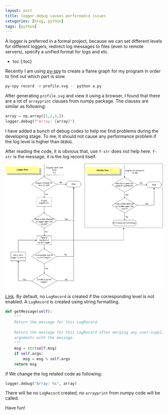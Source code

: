 ```yaml
---
layout: post
title: logger.debug causes performance issues
categories: [blog, python]
tags: [python]
---
```


A logger is preferred in a formal project, because we can set different levels
for different loggers, redirect log messages to files (even to remote servers), specify
a unified format for logs and etc.

+ toc
{:toc}

Recently I am using [py-spy](https://github.com/benfred/py-spy) to create a flame
graph for my program in order to find out which part is slow.

```bash
py-spy record -o profile.svg -- python a.py
```

After generating `profile.svg` and view it using a browser, I found that there are a
lot of `arrayprint` clauses from numpy package. The clauses are similar  as following:

```python
array = np.array([1,2,3,])
logger.debug(f"Array: {array}")
```

I have added a bunch of debug codes to help me find problems during the
developing stage. To me, it should not cause any performance problem if the log
level is higher than `DEBUG`.

After reading the code, it is obvious that, use `f-str` does not help here.
`f-str` is the message, it is the log record itself.

![Log flow](/images/python/logging_flow.png)

[Link](https://docs.python.org/3/howto/logging.html#logging-flow). By default,
no `LogRecord` is created if the corresponding level is not enabled.
A `LogRecord` is created using string formatting.

```python
def getMessage(self):
    """
    Return the message for this LogRecord.

    Return the message for this LogRecord after merging any user-supplied
    arguments with the message.
    """
    msg = str(self.msg)
    if self.args:
        msg = msg % self.args
    return msg
```

if We change the log related code as following:

```python
logger.debug("Array: %s", array)
```

There will be no `LogRecord` created, no `arrayprint` from numpy code will be called.


Have fun!
